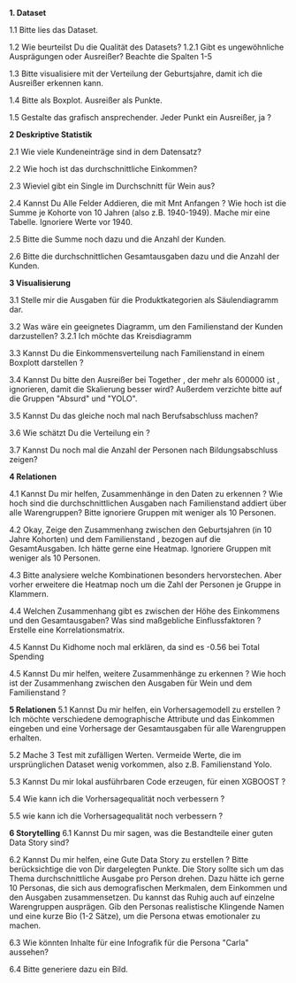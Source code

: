 **1. Dataset**

1.1 Bitte lies das Dataset.

1.2 Wie beurteilst Du die Qualität des Datasets?
1.2.1 Gibt es ungewöhnliche Ausprägungen oder Ausreißer? Beachte die Spalten 1-5

1.3 Bitte visualisiere mit der Verteilung der Geburtsjahre, damit ich die Ausreißer erkennen kann.

1.4 Bitte als Boxplot. Ausreißer als Punkte.

1.5 Gestalte das grafisch ansprechender. Jeder Punkt ein Ausreißer, ja ? 


**2 Deskriptive Statistik**

2.1 Wie viele Kundeneinträge sind in dem Datensatz?

2.2 Wie hoch ist das durchschnittliche Einkommen?

2.3 Wieviel gibt ein Single im Durchschnitt für Wein aus? 

2.4 Kannst Du Alle Felder Addieren, die mit Mnt Anfangen ? Wie hoch ist die Summe je Kohorte von 10 Jahren  (also z.B. 1940-1949). Mache mir eine Tabelle. Ignoriere Werte vor 1940.

2.5 Bitte die Summe noch dazu und die Anzahl der Kunden.

2.6 Bitte die durchschnittlichen Gesamtausgaben dazu und die Anzahl der Kunden.


**3 Visualisierung**

3.1 Stelle mir die Ausgaben für die Produktkategorien als Säulendiagramm dar.

3.2 Was wäre ein geeignetes Diagramm, um den Familienstand der Kunden darzustellen?
3.2.1 Ich möchte das Kreisdiagramm

3.3 Kannst Du die Einkommensverteilung nach Familienstand in einem Boxplott darstellen ?

3.4 Kannst Du bitte den Ausreißer bei Together , der mehr als 600000 ist , ignorieren, damit die Skalierung besser wird? Außerdem verzichte bitte auf die Gruppen "Absurd" und "YOLO".

3.5 Kannst Du das gleiche noch mal nach Berufsabschluss machen?

3.6 Wie schätzt Du die Verteilung ein ?

3.7 Kannst Du noch mal die Anzahl der Personen nach Bildungsabschluss zeigen?


**4 Relationen**

4.1 Kannst Du mir helfen, Zusammenhänge in den Daten zu erkennen ? Wie hoch sind die durchschnittlichen Ausgaben nach Familienstand addiert über alle Warengruppen? Bitte ignoriere Gruppen mit weniger als 10 Personen. 

4.2 Okay, Zeige den Zusammenhang zwischen den Geburtsjahren (in 10 Jahre Kohorten) und dem Familienstand , bezogen auf die GesamtAusgaben. Ich hätte gerne eine Heatmap. Ignoriere Gruppen mit weniger als 10 Personen. 

4.3 Bitte analysiere welche Kombinationen besonders hervorstechen. Aber vorher erweitere die Heatmap noch um die Zahl der Personen je Gruppe in Klammern.

4.4 Welchen Zusammenhang gibt es zwischen der Höhe des Einkommens und den Gesamtausgaben? Was sind maßgebliche Einflussfaktoren ? Erstelle eine Korrelationsmatrix.

4.5 Kannst Du Kidhome noch mal erklären, da sind es -0.56 bei Total Spending

4.5 Kannst Du mir helfen, weitere Zusammenhänge zu erkennen ? Wie hoch ist der Zusammenhang zwischen den Ausgaben für Wein und dem Familienstand ?

**5 Relationen**
5.1 Kannst Du mir helfen, ein Vorhersagemodell zu erstellen ? Ich möchte verschiedene demographische Attribute und das Einkommen eingeben und eine Vorhersage der Gesamtausgaben für alle Warengruppen erhalten. 

5.2 Mache 3 Test mit zufälligen Werten. Vermeide Werte, die im ursprünglichen Dataset wenig vorkommen, also z.B. Familienstand Yolo.

5.3 Kannst Du mir lokal ausführbaren Code erzeugen, für einen XGBOOST ?

5.4 Wie kann ich die Vorhersagequalität noch verbessern ?

5.5 wie kann ich die Vorhersagequalität noch verbessern ?

**6 Storytelling**
6.1 Kannst Du mir sagen, was die Bestandteile einer guten Data Story sind?

6.2 Kannst Du mir helfen, eine Gute Data Story zu erstellen ? Bitte berücksichtige die von Dir dargelegten Punkte. Die Story sollte sich um das Thema durchschnittliche Ausgabe pro Person drehen. Dazu hätte ich gerne 10 Personas, die sich aus demografischen Merkmalen, dem Einkommen und den Ausgaben zusammensetzen. Du kannst das Ruhig auch auf einzelne Warengruppen ausprägen. Gib den Personas realistische Klingende Namen und eine kurze Bio (1-2 Sätze), um die Persona etwas emotionaler zu machen.

6.3 Wie könnten Inhalte für eine Infografik für die Persona "Carla" aussehen?

6.4 Bitte generiere dazu ein Bild. 

